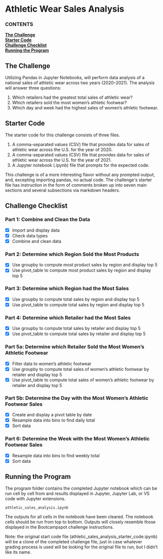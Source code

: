 # Athletic Wear Sales Analysis

   ### CONTENTS
**[The Challenge](#the-challenge)**<br>
**[Starter Code](#starter-code)**<br>
**[Challenge Checklist](#challenge-checklist)**<br>
**[Running the Program](#running-the-program)**<br>

## The Challenge

Utilizing Pandas in Jupyter Notebooks, will perform data analysis of a national sales of athletic wear across two years (2020–2021). The analysis will answer three questions:

1. Which retailers had the greatest total sales of athletic wear?
2. Which retailers sold the most women’s athletic footwear?
3. Which day and week had the highest sales of women’s athletic footwear.

## Starter Code

The starter code for this challenge consists of three files.  

1. A comma-separated values (CSV) file that provides data for sales of athletic wear across the U.S. for the year of 2020.
2. A comma-separated values (CSV) file that provides data for sales of athletic wear across the U.S. for the year of 2021.
3. A Jupyter notebook (.ipynb) file that prompts for the expected code.

This challenge is of a more interesting flavor without any prompted output, and, excepting importing pandas, no actual code. The challenge's starter file has instruction in the form of comments broken up into seven main sections and several subsections via markdown headers.



## Challenge Checklist

### Part 1: Combine and Clean the Data

- [x] Import and display data
- [x] Check data types
- [x] Combine and clean data

### Part 2: Determine which Region Sold the Most Products

- [x] Use groupby to compute most product sales by region and display top 5
- [x] Use pivot_table to compute most product sales by region and display top 5

### Part 3: Determine which Region had the Most Sales

- [x] Use groupby to compute total sales by region and display top 5
- [x] Use pivot_table to compute total sales by region and display top 5

### Part 4: Determine which Retailer had the Most Sales

- [x] Use groupby to compute total sales by retailer and display top 5
- [x] Use pivot_table to compute total sales by retailer and display top 5

### Part 5a: Determine which Retailer Sold the Most Women’s Athletic Footwear

- [x] Filter data to women’s athletic footwear
- [x] Use groupby to compute total sales of women’s athletic footwear by retailer and display top 5
- [x] Use pivot_table to compute total sales of women’s athletic footwear by retailer and display top 5

### Part 5b: Determine the Day with the Most Women’s Athletic Footwear Sales

- [x] Create and display a pivot table by date
- [x] Resample data into bins to find daily total
- [x] Sort data

### Part 6: Determine the Week with the Most Women’s Athletic Footwear Sales

- [x] Resample data into bins to find weekly total
- [x] Sort data

## Running the Program

The program folder contains the completed Jupyter notebook which can be run cell by cell from and results displayed in Jupyter, Jupyter Lab, or VS code with Jupyter extensions.

```
athletic_sales_analysis.ipynb
```

The outputs for all cells in the notebook have been cleared. The notebook cells should be run from top to bottom. Outputs will closely resemble those displayed in the Bootcampspot challenge instructions.

Note: the original start code file (athletic_sales_analysis_starter_code.ipynb) will be a clone of the completed challenge file, just in case whatever grading process is used will be looking for the original file to run, but I didn’t like its name.